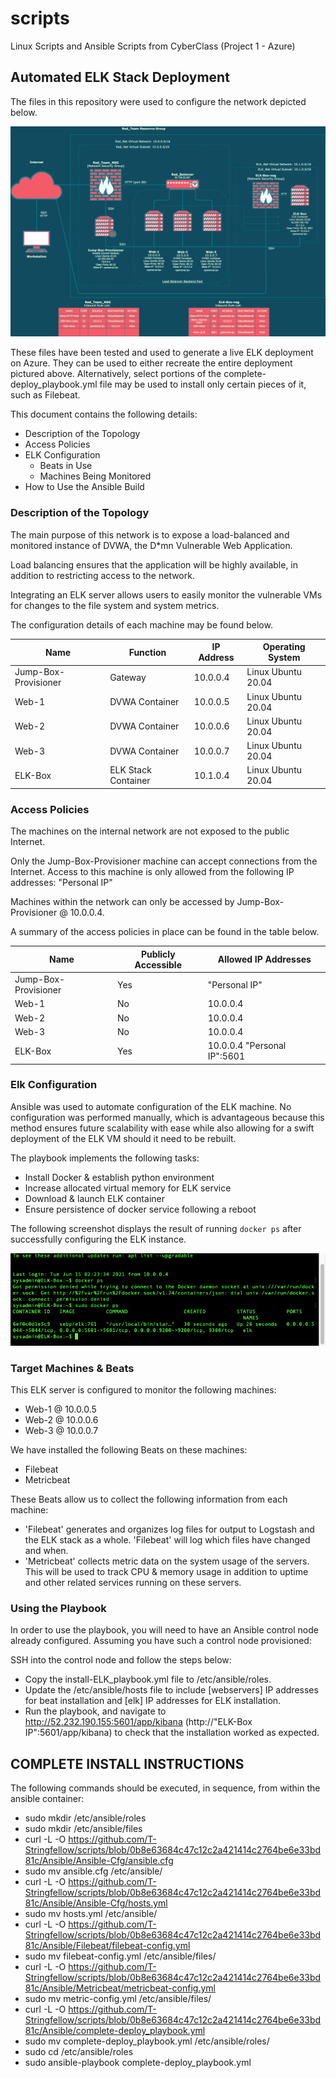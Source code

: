 # scripts
Linux Scripts and Ansible Scripts from CyberClass (Project 1 - Azure)
## Automated ELK Stack Deployment

The files in this repository were used to configure the network depicted below.

<img src="Ansible/Images/Red-Team (Azure) Map_ELK-Red-Team+ELK(public).png">

These files have been tested and used to generate a live ELK deployment on Azure. They can be used to either recreate the entire deployment pictured above. Alternatively, select portions of the complete-deploy_playbook.yml file may be used to install only certain pieces of it, such as Filebeat.


This document contains the following details:
- Description of the Topology
- Access Policies
- ELK Configuration
  - Beats in Use
  - Machines Being Monitored
- How to Use the Ansible Build


### Description of the Topology

The main purpose of this network is to expose a load-balanced and monitored instance of DVWA, the D*mn Vulnerable Web Application.

Load balancing ensures that the application will be highly available, in addition to restricting access to the network.

Integrating an ELK server allows users to easily monitor the vulnerable VMs for changes to the file system and system metrics.


The configuration details of each machine may be found below.


| Name                 | Function            | IP Address | Operating System   |
|----------------------|---------------------|------------|--------------------|
| Jump-Box-Provisioner | Gateway             | 10.0.0.4   | Linux Ubuntu 20.04 |
| Web-1                | DVWA Container      | 10.0.0.5   | Linux Ubuntu 20.04 |
| Web-2                | DVWA Container      | 10.0.0.6   | Linux Ubuntu 20.04 |
| Web-3                | DVWA Container      | 10.0.0.7   | Linux Ubuntu 20.04 |
| ELK-Box              | ELK Stack Container | 10.1.0.4   | Linux Ubuntu 20.04 |

### Access Policies

The machines on the internal network are not exposed to the public Internet. 

Only the Jump-Box-Provisioner machine can accept connections from the Internet. Access to this machine is only allowed from the following IP addresses:
"Personal IP"

Machines within the network can only be accessed by Jump-Box-Provisioner @ 10.0.0.4.

A summary of the access policies in place can be found in the table below.

| Name                 | Publicly Accessible | Allowed IP Addresses        |
|----------------------|---------------------|-----------------------------|
| Jump-Box-Provisioner | Yes                 | "Personal IP"               |
| Web-1                | No                  | 10.0.0.4                    |
| Web-2                | No                  | 10.0.0.4                    |
| Web-3                | No                  | 10.0.0.4                    |
| ELK-Box              | Yes                 | 10.0.0.4 "Personal IP":5601 |

### Elk Configuration

Ansible was used to automate configuration of the ELK machine. No configuration was performed manually, which is advantageous because this method ensures future scalability with ease while also allowing for a swift deployment of the ELK VM should it need to be rebuilt.


The playbook implements the following tasks:
- Install Docker & establish python environment
- Increase allocated virtual memory for ELK service 
- Download & launch ELK container
- Ensure persistence of docker service following a reboot

The following screenshot displays the result of running `docker ps` after successfully configuring the ELK instance.

<img src="Ansible/Images/docker_ps_output.png">

### Target Machines & Beats
This ELK server is configured to monitor the following machines:
- Web-1 @ 10.0.0.5
- Web-2 @ 10.0.0.6
- Web-3 @ 10.0.0.7

We have installed the following Beats on these machines:
- Filebeat
- Metricbeat

These Beats allow us to collect the following information from each machine:
- 'Filebeat' generates and organizes log files for output to Logstash and the ELK stack as a whole. 'Filebeat' will log which files have changed and when.
- 'Metricbeat' collects metric data on the system usage of the servers. This will be used to track CPU & memory usage in addition to uptime and other related services running on these servers.

### Using the Playbook
In order to use the playbook, you will need to have an Ansible control node already configured. Assuming you have such a control node provisioned: 

SSH into the control node and follow the steps below:
- Copy the install-ELK_playbook.yml file to /etc/ansible/roles.
- Update the /etc/ansible/hosts file to include [webservers] IP addresses for beat installation and [elk] IP addresses for ELK installation.
- Run the playbook, and navigate to http://52.232.190.155:5601/app/kibana (http://"ELK-Box IP":5601/app/kibana) to check that the installation worked as expected.

## COMPLETE INSTALL INSTRUCTIONS
The following commands should be executed, in sequence, from within the ansible container:

- sudo mkdir /etc/ansible/roles
- sudo mkdir /etc/ansible/files
- curl -L -O https://github.com/T-Stringfellow/scripts/blob/0b8e63684c47c12c2a421414c2764be6e33bd81c/Ansible/Ansible-Cfg/ansible.cfg
- sudo mv ansible.cfg /etc/ansible/
- curl -L -O https://github.com/T-Stringfellow/scripts/blob/0b8e63684c47c12c2a421414c2764be6e33bd81c/Ansible/Ansible-Cfg/hosts.yml
- sudo mv hosts.yml /etc/ansible/
- curl -L -O https://github.com/T-Stringfellow/scripts/blob/0b8e63684c47c12c2a421414c2764be6e33bd81c/Ansible/Filebeat/filebeat-config.yml
- sudo mv filebeat-config.yml /etc/ansible/files/
- curl -L -O https://github.com/T-Stringfellow/scripts/blob/0b8e63684c47c12c2a421414c2764be6e33bd81c/Ansible/Metricbeat/metricbeat-config.yml
- sudo mv metric-config.yml /etc/ansible/files/
- curl -L -O https://github.com/T-Stringfellow/scripts/blob/0b8e63684c47c12c2a421414c2764be6e33bd81c/Ansible/complete-deploy_playbook.yml
- sudo mv complete-deploy_playbook.yml /etc/ansible/roles/
- sudo cd /etc/ansible/roles
- sudo ansible-playbook complete-deploy_playbook.yml
